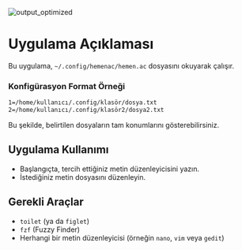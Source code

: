 ![output_optimized](https://github.com/user-attachments/assets/67263cd5-d058-4b7f-b949-e6a9fc5326e6)



# Uygulama Açıklaması

Bu uygulama, `~/.config/hemenac/hemen.ac` dosyasını okuyarak çalışır.

### Konfigürasyon Format Örneği
```bash
1=/home/kullanıcı/.config/klasör/dosya.txt
2=/home/kullanıcı/.config/klasör2/dosya2.txt
```
Bu şekilde, belirtilen dosyaların tam konumlarını gösterebilirsiniz.

## Uygulama Kullanımı

- Başlangıçta, tercih ettiğiniz metin düzenleyicisini yazın.
- İstediğiniz metin dosyasını düzenleyin.

## Gerekli Araçlar

- `toilet` (ya da `figlet`)
- `fzf` (Fuzzy Finder)
- Herhangi bir metin düzenleyicisi (örneğin `nano`, `vim` veya `gedit`)
  
